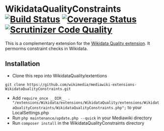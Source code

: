 # WikidataQualityConstraints [![Build Status](https://travis-ci.org/wikimedia/mediawiki-extensions-WikidataQualityConstraints.svg?branch=master)](https://travis-ci.org/wikimedia/mediawiki-extensions-WikidataQualityConstraints)  [![Coverage Status](https://coveralls.io/repos/wikimedia/mediawiki-extensions-WikidataQualityConstraints/badge.svg)](https://coveralls.io/r/wikimedia/mediawiki-extensions-WikidataQualityConstraints)  [![Scrutinizer Code Quality](https://scrutinizer-ci.com/g/wikimedia/mediawiki-extensions-WikidataQualityConstraints/badges/quality-score.png?b=master)](https://scrutinizer-ci.com/g/wikimedia/mediawiki-extensions-WikidataQualityConstraints/?branch=master)

This is a complementary extension for the [Wikidata Quality extension](https://github.com/wikimedia/mediawiki-extensions-WikidataQuality.git).
It permorms constraint checks in Wikidata.

## Installation

* Clone this repo into WikidataQuality/extentions

`git clone https://github.com/wikimedia/mediawiki-extensions-WikidataQualityConstraints.git`  

* Add `require_once __DIR__ . "/extensions/Wikidata/extensions/WikidataQuality/extensions/WikidataQualityConstraints/WikidataQualityConstraints.php";` to your LocalSettings.php
* Run `php maintenance/update.php --quick` in your Mediawiki directory
* Run `composer install` in the WikidataQualityConstraints directory